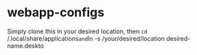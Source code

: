 webapp-configs
==============

Simply clone this in your desired location, then `cd `/.local/share/applications` and `ln -s /your/desired/location desired-name.deskto
